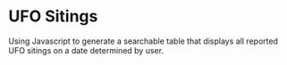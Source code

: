 # UFO Sitings

Using Javascript to generate a searchable table that displays all reported UFO sitings on a date determined by user.
